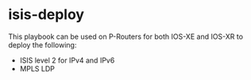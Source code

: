 # isis-deploy
This playbook can be used on P-Routers for both IOS-XE and IOS-XR to deploy the following:
  - ISIS level 2 for IPv4 and IPv6
  - MPLS LDP
